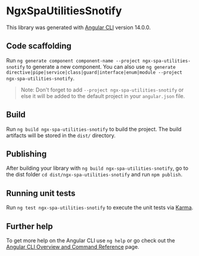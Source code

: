# NgxSpaUtilitiesSnotify

This library was generated with [Angular CLI](https://github.com/angular/angular-cli) version 14.0.0.

## Code scaffolding

Run `ng generate component component-name --project ngx-spa-utilities-snotify` to generate a new component. You can also use `ng generate directive|pipe|service|class|guard|interface|enum|module --project ngx-spa-utilities-snotify`.
> Note: Don't forget to add `--project ngx-spa-utilities-snotify` or else it will be added to the default project in your `angular.json` file. 

## Build

Run `ng build ngx-spa-utilities-snotify` to build the project. The build artifacts will be stored in the `dist/` directory.

## Publishing

After building your library with `ng build ngx-spa-utilities-snotify`, go to the dist folder `cd dist/ngx-spa-utilities-snotify` and run `npm publish`.

## Running unit tests

Run `ng test ngx-spa-utilities-snotify` to execute the unit tests via [Karma](https://karma-runner.github.io).

## Further help

To get more help on the Angular CLI use `ng help` or go check out the [Angular CLI Overview and Command Reference](https://angular.io/cli) page.
